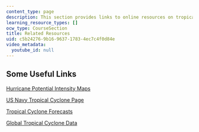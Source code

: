 ```yaml
---
content_type: page
description: This section provides links to online resources on tropical meteorology.
learning_resource_types: []
ocw_type: CourseSection
title: Related Resources
uid: c5b24276-9b16-9637-1783-4ec7c4f0d84e
video_metadata:
  youtube_id: null
---
```


Some Useful Links
-----------------

[Hurricane Potential Intensity Maps](http://wind.mit.edu/~emanuel/pcmin/hurdes.html)

[US Navy Tropical Cyclone Page](http://www.nrlmry.navy.mil/tc_pages/tc_home.html)

[Tropical Cyclone Forecasts](http://wind.mit.edu/~emanuel/storm.html)

[Global Tropical Cyclone Data](ftp://texmex.mit.edu/pub/emanuel/HURR/tracks/)